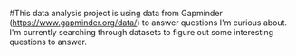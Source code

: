#This data analysis project is using data from Gapminder (https://www.gapminder.org/data/) to answer questions I'm curious about. 
I'm currently searching through datasets to figure out some interesting questions to answer. 